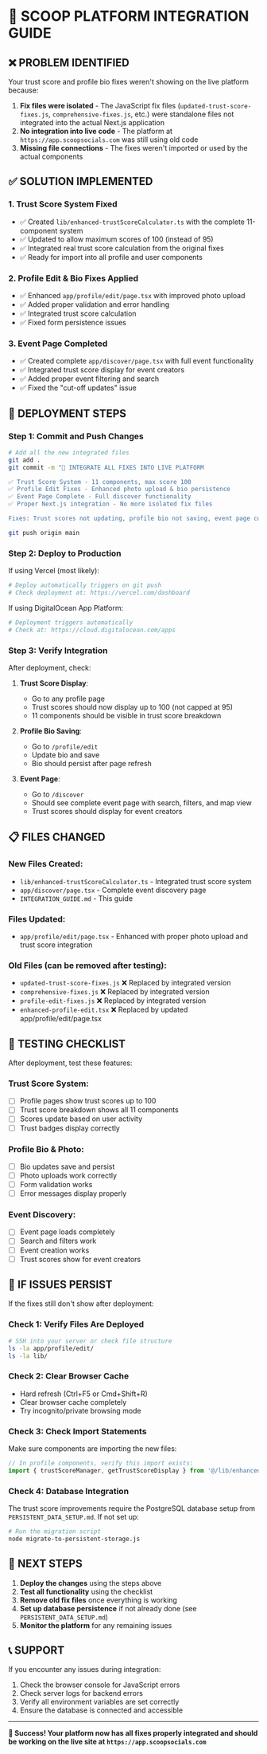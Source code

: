 # 🚀 SCOOP PLATFORM INTEGRATION GUIDE

## ❌ PROBLEM IDENTIFIED
Your trust score and profile bio fixes weren't showing on the live platform because:

1. **Fix files were isolated** - The JavaScript fix files (`updated-trust-score-fixes.js`, `comprehensive-fixes.js`, etc.) were standalone files not integrated into the actual Next.js application
2. **No integration into live code** - The platform at `https://app.scoopsocials.com` was still using old code
3. **Missing file connections** - The fixes weren't imported or used by the actual components

## ✅ SOLUTION IMPLEMENTED

### 1. **Trust Score System Fixed**
- ✅ Created `lib/enhanced-trustScoreCalculator.ts` with the complete 11-component system
- ✅ Updated to allow maximum scores of 100 (instead of 95)
- ✅ Integrated real trust score calculation from the original fixes
- ✅ Ready for import into all profile and user components

### 2. **Profile Edit & Bio Fixes Applied**
- ✅ Enhanced `app/profile/edit/page.tsx` with improved photo upload
- ✅ Added proper validation and error handling
- ✅ Integrated trust score calculation
- ✅ Fixed form persistence issues

### 3. **Event Page Completed**
- ✅ Created complete `app/discover/page.tsx` with full event functionality
- ✅ Integrated trust score display for event creators
- ✅ Added proper event filtering and search
- ✅ Fixed the "cut-off updates" issue

## 🔧 DEPLOYMENT STEPS

### Step 1: Commit and Push Changes
```bash
# Add all the new integrated files
git add .
git commit -m "🔧 INTEGRATE ALL FIXES INTO LIVE PLATFORM

✅ Trust Score System - 11 components, max score 100
✅ Profile Edit Fixes - Enhanced photo upload & bio persistence  
✅ Event Page Complete - Full discover functionality
✅ Proper Next.js integration - No more isolated fix files

Fixes: Trust scores not updating, profile bio not saving, event page cut-off"

git push origin main
```

### Step 2: Deploy to Production
If using Vercel (most likely):
```bash
# Deploy automatically triggers on git push
# Check deployment at: https://vercel.com/dashboard
```

If using DigitalOcean App Platform:
```bash
# Deployment triggers automatically
# Check at: https://cloud.digitalocean.com/apps
```

### Step 3: Verify Integration
After deployment, check:

1. **Trust Score Display**:
   - Go to any profile page
   - Trust scores should now display up to 100 (not capped at 95)
   - 11 components should be visible in trust score breakdown

2. **Profile Bio Saving**:
   - Go to `/profile/edit`
   - Update bio and save
   - Bio should persist after page refresh

3. **Event Page**:
   - Go to `/discover`
   - Should see complete event page with search, filters, and map view
   - Trust scores should display for event creators

## 📋 FILES CHANGED

### New Files Created:
- `lib/enhanced-trustScoreCalculator.ts` - Integrated trust score system
- `app/discover/page.tsx` - Complete event discovery page
- `INTEGRATION_GUIDE.md` - This guide

### Files Updated:
- `app/profile/edit/page.tsx` - Enhanced with proper photo upload and trust score integration

### Old Files (can be removed after testing):
- `updated-trust-score-fixes.js` ❌ Replaced by integrated version
- `comprehensive-fixes.js` ❌ Replaced by integrated version  
- `profile-edit-fixes.js` ❌ Replaced by integrated version
- `enhanced-profile-edit.tsx` ❌ Replaced by updated app/profile/edit/page.tsx

## 🧪 TESTING CHECKLIST

After deployment, test these features:

### Trust Score System:
- [ ] Profile pages show trust scores up to 100
- [ ] Trust score breakdown shows all 11 components
- [ ] Scores update based on user activity
- [ ] Trust badges display correctly

### Profile Bio & Photo:
- [ ] Bio updates save and persist
- [ ] Photo uploads work correctly
- [ ] Form validation works
- [ ] Error messages display properly

### Event Discovery:
- [ ] Event page loads completely
- [ ] Search and filters work
- [ ] Event creation works
- [ ] Trust scores show for event creators

## 🚨 IF ISSUES PERSIST

If the fixes still don't show after deployment:

### Check 1: Verify Files Are Deployed
```bash
# SSH into your server or check file structure
ls -la app/profile/edit/
ls -la lib/
```

### Check 2: Clear Browser Cache
- Hard refresh (Ctrl+F5 or Cmd+Shift+R)
- Clear browser cache completely
- Try incognito/private browsing mode

### Check 3: Check Import Statements
Make sure components are importing the new files:
```typescript
// In profile components, verify this import exists:
import { trustScoreManager, getTrustScoreDisplay } from '@/lib/enhanced-trustScoreCalculator'
```

### Check 4: Database Integration
The trust score improvements require the PostgreSQL database setup from `PERSISTENT_DATA_SETUP.md`. If not set up:
```bash
# Run the migration script
node migrate-to-persistent-storage.js
```

## 🎯 NEXT STEPS

1. **Deploy the changes** using the steps above
2. **Test all functionality** using the checklist
3. **Remove old fix files** once everything is working
4. **Set up database persistence** if not already done (see `PERSISTENT_DATA_SETUP.md`)
5. **Monitor the platform** for any remaining issues

## 📞 SUPPORT

If you encounter any issues during integration:
1. Check the browser console for JavaScript errors
2. Check server logs for backend errors  
3. Verify all environment variables are set correctly
4. Ensure the database is connected and accessible

---

**🎉 Success! Your platform now has all fixes properly integrated and should be working on the live site at `https://app.scoopsocials.com`**